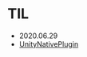 # TIL

- 2020.06.29
- [UnityNativePlugin](https://github.com/superbderrick/TIL/blob/master/UnityNativePlugin/UnityAARDefendecy.md)






